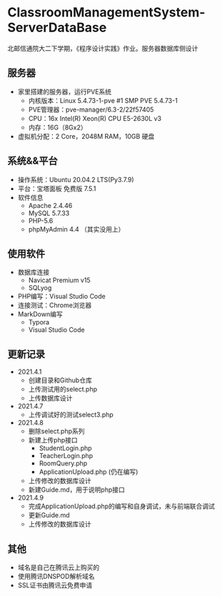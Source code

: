 # ClassroomManagementSystem-ServerDataBase
北邮信通院大二下学期，《程序设计实践》作业。服务器数据库侧设计

## 服务器
- 家里搭建的服务器，运行PVE系统
    - 内核版本：Linux 5.4.73-1-pve #1 SMP PVE 5.4.73-1
    - PVE管理器：pve-manager/6.3-2/22f57405
    - CPU：16x Intel(R) Xeon(R) CPU E5-2630L v3
    - 内存：16G（8Gx2）
- 虚拟机分配：2 Core，2048M RAM，10GB 硬盘

## 系统&&平台
- 操作系统：Ubuntu 20.04.2 LTS(Py3.7.9)
- 平台：宝塔面板 免费版 7.5.1
- 软件信息
    - Apache 2.4.46
    - MySQL 5.7.33
    - PHP-5.6
    - phpMyAdmin 4.4 （其实没用上）

## 使用软件
- 数据库连接
    - Navicat Premium v15
    - SQLyog
- PHP编写：Visual Studio Code
- 连接测试：Chrome浏览器
- MarkDown编写
    - Typora
    - Visual Studio Code

## 更新记录
- 2021.4.1
    - 创建目录和Github仓库
    - 上传测试用的select.php
    - 上传数据库设计
- 2021.4.7
    - 上传调试好的测试select3.php
- 2021.4.8
    - 删除select.php系列
    - 新建上传php接口
        - StudentLogin.php
        - TeacherLogin.php
        - RoomQuery.php
        - ApplicationUpload.php (仍在编写)
    - 上传修改的数据库设计
    - 新建Guide.md，用于说明php接口
- 2021.4.9
    - 完成ApplicationUpload.php的编写和自身调试，未与前端联合调试
    - 更新Guide.md
    - 上传修改的数据库设计

## 其他
- 域名是自己在腾讯云上购买的
- 使用腾讯DNSPOD解析域名
- SSL证书由腾讯云免费申请
